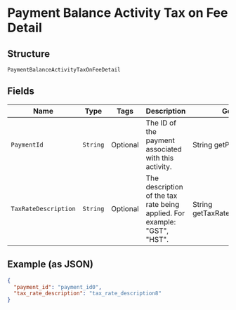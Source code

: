 
# Payment Balance Activity Tax on Fee Detail

## Structure

`PaymentBalanceActivityTaxOnFeeDetail`

## Fields

| Name | Type | Tags | Description | Getter |
|  --- | --- | --- | --- | --- |
| `PaymentId` | `String` | Optional | The ID of the payment associated with this activity. | String getPaymentId() |
| `TaxRateDescription` | `String` | Optional | The description of the tax rate being applied. For example: "GST", "HST". | String getTaxRateDescription() |

## Example (as JSON)

```json
{
  "payment_id": "payment_id0",
  "tax_rate_description": "tax_rate_description8"
}
```

